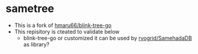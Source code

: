 # sametree
- This is a fork of [hmaru66/blink-tree-go](https://github.com/hmarui66/blink-tree-go)
- This repisitory is cteated to validate below
  - blink-tree-go or customized it can be used by [ryogrid/SamehadaDB](https://github.com/ryogrid/SamehadaDB) as library?
